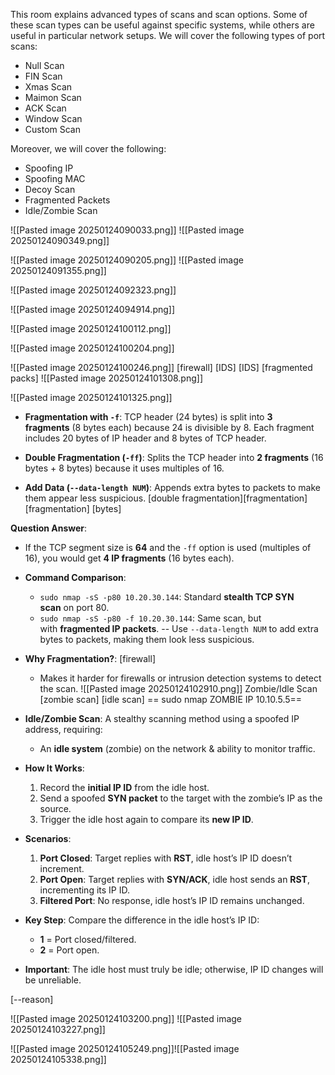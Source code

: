 This room explains advanced types of scans and scan options. Some of these scan types can be useful against specific systems, while others are useful in particular network setups. We will cover the following types of port scans:

- Null Scan
- FIN Scan
- Xmas Scan
- Maimon Scan
- ACK Scan
- Window Scan
- Custom Scan

Moreover, we will cover the following:

- Spoofing IP
- Spoofing MAC
- Decoy Scan
- Fragmented Packets
- Idle/Zombie Scan



![[Pasted image 20250124090033.png]]
![[Pasted image 20250124090349.png]]

![[Pasted image 20250124090205.png]]
![[Pasted image 20250124091355.png]]


![[Pasted image 20250124092323.png]]


![[Pasted image 20250124094914.png]]


![[Pasted image 20250124100112.png]]

![[Pasted image 20250124100204.png]]

![[Pasted image 20250124100246.png]]
[firewall] [IDS] [IDS] [fragmented packs]
![[Pasted image 20250124101308.png]]

![[Pasted image 20250124101325.png]]
- **Fragmentation with `-f`**: TCP header (24 bytes) is split into **3 fragments** (8 bytes each) because 24 is divisible by 8. Each fragment includes 20 bytes of IP header and 8 bytes of TCP header.
    
- **Double Fragmentation (`-ff`)**: Splits the TCP header into **2 fragments** (16 bytes + 8 bytes) because it uses multiples of 16.
    
- **Add Data (`--data-length NUM`)**: Appends extra bytes to packets to make them appear less suspicious.
    [double fragmentation][fragmentation] [fragmentation] [bytes]

**Question Answer**:

- If the TCP segment size is **64** and the `-ff` option is used (multiples of 16), you would get **4 IP fragments** (16 bytes each).
 - **Command Comparison**:
    
    - `sudo nmap -sS -p80 10.20.30.144`: Standard **stealth TCP SYN scan** on port 80.
    - `sudo nmap -sS -p80 -f 10.20.30.144`: Same scan, but with **fragmented IP packets**.
		-- Use `--data-length NUM` to add extra bytes to packets, making them look less suspicious.
- **Why Fragmentation?**: [firewall] 
    - Makes it harder for firewalls or intrusion detection systems to detect the scan.
![[Pasted image 20250124102910.png]]
Zombie/Idle Scan [zombie scan] [idle scan]
      == sudo nmap ZOMBIE IP 10.10.5.5==
- **Idle/Zombie Scan**: A stealthy scanning method using a spoofed IP address, requiring:
    - An **idle system** (zombie) on the network & ability to monitor traffic.
- **How It Works**:
    1. Record the **initial IP ID** from the idle host.
    2. Send a spoofed **SYN packet** to the target with the zombie’s IP as the source.
    3. Trigger the idle host again to compare its **new IP ID**.
- **Scenarios**:
    1. **Port Closed**: Target replies with **RST**, idle host’s IP ID doesn’t increment.
    2. **Port Open**: Target replies with **SYN/ACK**, idle host sends an **RST**, incrementing its IP ID.
    3. **Filtered Port**: No response, idle host’s IP ID remains unchanged.
- **Key Step**: Compare the difference in the idle host’s IP ID:
    
    - **1** = Port closed/filtered.
    - **2** = Port open.
- **Important**: The idle host must truly be idle; otherwise, IP ID changes will be unreliable.

[--reason]

![[Pasted image 20250124103200.png]]
![[Pasted image 20250124103227.png]]



![[Pasted image 20250124105249.png]]![[Pasted image 20250124105338.png]]